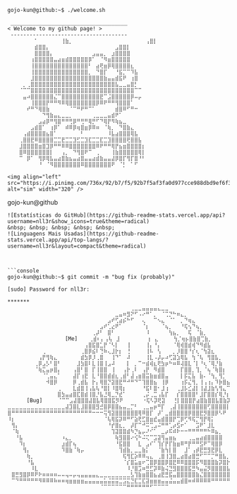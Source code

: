 ```console
gojo-kun@github:~$ ./welcome.sh
```

```
 _____________________________________
< Welcome to my github page! >
 ------------------------------------- 
⠀⠀⠀⠀⠀⠀⠀⠁⠀⠀⠀⠀⠀⠀⢸⣷⡀⠀⠀⠀⠀⠀⠀⠀⠀⠀⠀⠀⠀⠀⠀⠀⠀⠀⠀⠀⢠⣿⡇⠀⠀⠀⠀
⠀⠀⠀⠀⠀⠀⠀⣾⣿⣿⡄⠀⠀⠀⠀⠀⠀⠀⠀⠀⠀⠀⠀⠀⠀⠀⠀⠀⣠⣿⣿⡇⠀⠀⠀⠀
⠀⠀⠀⠀⠀⠀⠀⣿⣿⣿⣿⡄⠀⠀⠀⠀⠀⠀⠀⠀⠀⠀⣠⣤⣤⡀⠀⣰⣿⣿⣿⣿⠀⠀⠀⠀
⠀⠀⠀⠀⠀⠀⢰⣿⣿⣿⣿⣿⣤⣴⣶⣾⣿⣿⣿⣿⣿⡿⠁⠀⠈⠻⣶⣿⣿⣿⣿⣿⠀⠀⠀⠀
⠀⠀⠀⠀⠀⠀⢸⣿⣿⣿⣿⣿⣿⣿⣿⣿⣿⣿⣿⣿⣿⠃⠀⣴⢟⣶⡿⢿⣿⣿⣿⣿⣆⠀⠀⠀
⠀⠀⠀⠀⠀⠀⢸⣿⣿⣿⣿⣿⣿⣿⣿⣿⣿⣿⣿⣿⣿⡀⠀⠙⣿⡏⠀⠀⠘⣯⡉⠉⠹⣧⠀⠀
⠀⠀⠀⠀⠀⠀⣸⣿⣿⣿⣿⣿⣿⣿⣿⣿⣿⣿⣿⣿⣿⣿⣿⣿⣿⣷⣤⣤⣾⣯⠟⠀⢰⣿⠀⠀
⠀⠀⠀⠀⡀⢀⣿⣿⣿⣿⣿⣿⣿⣿⣿⣿⣿⣿⣿⣿⣿⣿⣿⣿⣿⣿⣿⣿⣧⣀⣀⣤⣿⡃⠀⠀
⠀⠀⠀⠈⠉⠉⣿⣿⣿⣿⣿⣿⣿⣿⣿⣿⣿⣿⣿⣿⣿⣿⣿⣿⣿⣿⣿⣿⣿⣿⣿⣿⣿⠉⠉⠀
⠀⠀⠀⠀⣤⠴⣿⣿⣿⣿⣿⣿⣌⠉⣿⣿⣿⣿⣿⣿⣿⣿⣿⣿⣟⠉⣨⣿⣿⣿⣿⣿⡿⠤⡤⠀
⠀⠀⠀⠀⠀⠀⢸⣿⣿⣿⡟⠛⠛⠻⠿⢿⣿⣿⣿⣿⣿⣿⣿⡿⠿⠟⠛⠛⢻⣿⣿⣿⠁⠀⠀⠀
⠀⠀⠀⠀⠀⠞⠛⠙⢿⣿⣷⠀⠀⠀⠀⠀⠈⠉⠛⠟⠛⠉⠁⠀⠀⠀⠀⠀⣾⣿⠿⠋⠛⠒⠀⠀
⠀⠀⠀⠀⠀⠀⠀⠀⠀⠙⢻⣷⣤⣄⣀⣀⡀⠀⠀⠀⠀⠀⢀⣀⣀⣀⣤⣾⠟⠁⠀⠀⠀⠀⠀⠀
⠀⠀⠀⠀⠀⠀⠀⠀⣠⣴⡿⠛⢻⣿⠛⠛⢛⡿⠛⢛⠛⢿⡛⠋⠙⢿⡟⠻⢷⣦⣀⠀⠀⠀⠀⠀
⠀⠀⠀⠀⠀⠀⣠⣾⣿⠁⠀⢰⡿⠁⠀⠾⠿⡿⢶⣿⣶⡿⠿⠶⠀⠈⢷⡀⠀⠙⣿⣷⣄⠀⠀⠀
⠀⠀⠀⠀⢠⣾⣿⣿⣿⣿⣦⣿⠁⠀⠀⠀⠀⠀⠀⠃⠀⠀⠀⠀⠀⠀⠸⣧⣴⣿⣿⣿⢿⣧⠀⠀
⠀⠀⠀⢀⣿⣿⣟⠿⣿⣿⣿⣿⣉⣉⣟⣉⣉⣹⣋⣉⣹⣏⣉⣉⣏⣉⣹⣿⣿⣿⣿⢟⣿⣿⣧⠀
⠀⠀⠀⣸⣿⣿⣿⣿⣶⣿⣹⡿⠛⠛⠿⠿⣿⣿⣿⣿⣿⣿⣿⠿⠟⠛⠛⢿⡟⣦⣶⣿⣿⣿⣿⡆
⠀⠀⠀⣿⠿⣿⣿⣿⣿⣿⣿⡇⠀⠀⢠⡀⠀⠙⢻⣿⠟⠉⠀⢀⠀⠀⠀⢸⣷⣿⣿⣿⣿⣿⢿⡇
⠀⠀⠀⠉⠀⡿⠁⠀⢻⡿⢿⣧⣤⣴⣿⣷⣦⣤⣴⣿⣤⣤⣴⣾⣷⣤⣤⣼⡿⣿⡏⢻⡏⣿⠘⠃
⠀⠀⠀⠀⠀⠀⠀⠀⠘⠀⠈⠻⣿⣿⣿⣿⣿⣿⣿⠿⣿⣿⣿⣿⣿⣿⣿⠟⠀⠈⡃⠀⠁⠋⠀⠀

<img align="left" src="https://i.pinimg.com/736x/92/b7/f5/92b7f5af3fa0d977cce988dbd9ef6f36.jpg" alt="sim" width="320" /> 

```
gojo-kun@github
```
![Estatísticas do GitHub](https://github-readme-stats.vercel.app/api?username=nll3r&show_icons=true&theme=radical)
&nbsp; &nbsp; &nbsp; &nbsp; &nbsp;
![Linguagens Mais Usadas](https://github-readme-stats.vercel.app/api/top-langs/?username=nll3r&layout=compact&theme=radical)



```console
gojo-kun@github:~$ git commit -m "bug fix (probably)"
```

```
[sudo] Password for nll3r:

*******
⠀⠀⠀⠀⠀⠀⠀⠀⠀⠀⠀⠀⠀⠀⠀⠀⠀⠀⠀⠀⠀⠀⠀⠀⠀⠀⠀⠀⠀⠀⠀⠀⢀⣀⣀⣤⣤⣤⣤⣄⣀⣀⠀⠀⠀⠀⠀⠀⠀⠀⠀⠀⠀⠀⠀⠀⠀⠀⠀⠀⠀⠀⠀⠀⠀
⠀⠀⠀⠀⠀⠀⠀⠀⠀⠀⠀⠀⠀⠀⠀⠀⠀⠀⠀⠀⠀⠀⠀⠀⠀⠀⠀⠀⣀⣤⠶⣻⠝⠋⠠⠔⠛⠁⡀⠀⠈⢉⡙⠓⠶⣄⡀⠀⠀⠀⠀⠀⠀⠀⠀⠀⠀⠀⠀⠀⠀⠀⠀⠀⠀
⠀⠀⠀⠀⠀⠀⠀⠀⠀⠀⠀⠀⠀⠀⠀⠀⠀⠀⠀⠀⠀⠀⠀⠀⠀⠀⣠⠞⢋⣴⡮⠓⠋⠀⠀⢄⠀⠀⠉⠢⣄⠀⠈⠁⠀⡀⠙⢶⣄⠀⠀⠀⠀⠀⠀⠀⠀⠀⠀⠀⠀⠀⠀⠀⠀
⠀⠀⠀⠀⠀⠀⠀⠀⠀⠀⠀⠀⠀⠀⠀⠀⠀⠀⠀⠀⠀⠀⠀⠀⣠⠞⢁⣔⠟⠁⠀⠀⠀⠀⠀⠈⡆⠀⠀⠀⠈⢦⡀⠀⠀⠘⢯⢢⠙⢦⡀⠀⠀⠀⠀⠀⠀⠀⠀⠀⠀⠀⠀⠀⠀
⠀⠀⠀⠀⠀⠀⠀⠀⠀⠀⠀⠀⠀⠀⠀⠀⠀⠀⠀⠀⠀⠀⢀⡼⠃⠀⣿⠃⠀⠀⠀⠀⠀⠀⠀⠀⠸⠀⠀⠀⠀⠀⢳⣦⡀⠀⠀⢯⠀⠈⣷⡀⠀⠀⠀⠀⠀⠀⠀⠀⠀⠀⠀⠀⠀
⠀⠀⠀⠀⠀⠀⠀⠀⠀⠀⠀⠀⠀⠀⠀[Me]⠀⠀⠀⢀⣾⠆⡄⢠⢧⠀⣸⠀⠀⠀⠀⠀⠀⠀⢰⠀⣄⠀⠀⠀⠀⢳⡈⢶⡦⣿⣷⣿⢉⣷⡀⠀⠀⠀⠀⠀⠀⠀⠀⠀⠀⠀⠀
⠀⠀⠀⠀⠀⠀⠀⠀⠀⠀⠀⠀⠀⠀⠀⠀⠀⠀⠀⠀⢠⣿⣯⣿⣁⡟⠈⠣⡇⠀⠀⢸⠀⠀⠀⠀⢸⡄⠘⡄⠀⠀⠀⠈⢿⢾⣿⣾⢾⠙⠻⣾⣧⠀⠀⠀⠀⠀⠀⠀⠀⠀⠀⠀⠀
⠀⠀⠀⠀⠀⠀⠀⠀⠀⢀⠀⠀⠀⠀⠀⠀⠀⠀⠀⢀⣿⡿⣮⠇⢙⠷⢄⣸⡗⡆⠀⢘⠀⠀⠀⠀⢸⠧⠀⢣⠀⠀⠀⡀⡸⣿⣿⠘⡎⢆⠈⢳⣽⣆⠀⠀⠀⠀⠀⠀⠀⠀⠀⠀⠀
⠀⠀⠀⠀⠀⠀⠀⠀⢠⡟⢻⢷⣄⠀⠀⠀⠀⠀⠀⣾⣳⡿⡸⢀⣿⠀⠀⢸⠙⠁⠀⠼⠀⠀⠀⠀⢸⣇⠠⡼⡤⠴⢋⣽⣱⢿⣧⠀⢳⠈⢧⠀⢻⣿⣧⡀⠀⠀⠀⠀⠀⠀⠀⠀⠀
⠀⠀⠀⠀⠀⠀⠀⢀⡿⣠⡣⠃⣿⠃⠀⠀⠀⠀⣸⣳⣿⠇⣇⢸⣿⢸⣠⠼⠀⠀⠀⡇⠀⡀⠉⠒⣾⢾⣆⢟⣳⡶⠓⠶⠿⢼⣿⣇⠈⡇⠘⢆⠈⢿⡘⣷⠀⠀⠀⠀⠀⠀⠀⠀⠀
⠀⠀⠀⠀⠀⠀⠀⠈⢷⣍⣤⡶⣿⡄⠀⠀⠀⢠⣿⠃⣿⠀⡏⢸⣿⣿⠀⢸⠀⠀⢠⡗⢀⠇⠀⢠⡟⠀⠻⣾⣿⠀⠀⠀⠀⡏⣿⣿⡀⢹⡀⠈⢦⠈⢷⣿⡆⠀⠀⠀⠀⠀⠀⠀⠀
⠀⠀⠀⠀⠀⠀⠀⠀⠀⠈⢁⣤⣄⠁⠀⠀⠀⣼⡏⢰⣟⠀⣇⠘⣿⣿⣾⣾⣆⢀⣾⠃⣼⢠⣶⣿⣭⣷⣶⣾⣿⣤⠀⠀⠀⡇⡯⣍⣧⠀⣷⠄⠈⢳⡀⢻⡁⠀⠀⠀⠀⠀⠀⠀⠀
⠀⠀⠀⠀⠀⠀⠀⠀⠀⠀⠺⣿⡿⠀⠀⠀⠀⡿⢀⣾⣧⠀⡗⡄⢿⣿⡙⣽⣿⣟⠛⠚⠛⠙⠉⢹⣿⣿⣦⠀⢸⡿⠀⠀⠀⢰⡯⣌⢻⡀⢸⢠⢰⡄⠹⡷⣿⣦⣤⠤⣶⡇⠀⠀⠀
⠀⠀⠀⠀⠀⠀⠀⠀⠀⠀⠀⠀⠀⢀⠀⠀⠀⣇⣾⣿⢸⢠⣧⢧⠘⣿⡇⠸⣿⢿⡆⠀⠀⠀⠀⠘⣯⠇⣿⠂⣸⢰⠀⠀⢀⣸⡧⣊⣼⡇⢸⣼⣸⣷⢣⢻⣄⠉⠙⠛⠉⠀⠀⠀⠀
⠀⠀⠀⠀⠀⠀⠀⠀⠀⠀⠀⠀⠀⣿⣳⣤⣴⣿⣏⣿⣾⢸⣿⡘⣧⣘⢿⣀⡙⣞⠁⠀⠀⠀⠀⢀⡬⢀⣉⢠⣧⡏⠀⠀⡎⣿⣿⣿⣿⠃⣸⡏⣿⣿⡎⢿⡘⡆⠀⠀⠀⠀⠀⠀⠀
⠀⠀⠀⠀⠀[Bug]⠀⠀⠀⠀⠈⠉⠉⣠⣼⣿⣿⣿⣼⣿⣧⢿⣿⣿⣯⡻⠟⠀⠀⠀⠀⠀⠐⢯⠣⡽⢟⣽⠀⠀⢘⡇⣿⣿⣿⡟⣴⣿⣷⣿⣿⣧⣿⣷⡽⠀⠀⠀⠀⠀⠀⠀
⣀⣀⣀⣀⣀⣀⣀⣀⣀⣀⣀⣀⣀⣀⣀⣼⣹⣿⣇⣸⣿⣿⣿⣻⣚⣿⡿⣿⣿⣦⣤⣀⡉⠃⠀⢀⣀⣤⡶⠛⡏⠀⢀⣼⢸⣿⣿⣿⣿⣿⣿⣿⢋⣿⣿⣿⣿⡇⠀⠀⠀⠀⠀⠀⠀
⣿⠛⠛⠛⠛⠛⠛⠛⠛⠛⠛⠛⠛⠛⠛⠛⠛⠛⠛⠛⠛⠛⠒⠒⠒⢭⢻⣽⣿⣿⣿⣿⣿⣿⢿⠿⣿⡏⠀⡼⠁⣀⣾⣿⣿⣿⣿⡿⣿⣿⣟⡻⣿⣿⡿⠣⠟⠀⠀⠀⠀⠀⠀⠀⠀
⠸⡆⠀⠀⠀⠀⠀⠀⠀⠀⠀⠀⠀⠀⠀⠀⠀⠀⠀⠀⠀⠀⠀⠀⠀⠈⢧⢿⣯⡽⠿⠛⠋⣵⢟⣋⣿⣶⣞⣤⣾⣿⣿⡟⢉⡿⢋⠻⢯⡉⢻⡟⢿⡅⠀⠀⠀⠀⠀⠀⠀⠀⠀⠀⠀
⠀⢻⡄⠀⠀⠀⠀⠀⠀⠀⠀⠀⠀⠀⠀⠀⠀⠀⠀⠀⠀⠀⠀⠀⠀⠀⠘⡞⣿⣆⡀⠀⡼⡏⠉⠚⠭⢉⣠⠬⠛⠛⢁⡴⣫⠖⠁⠀⠀⣩⠟⠁⣸⣇⠀⠀⠀⠀⠀⠀⠀⠀⠀⠀⠀
⠀⠈⢷⠀⠀⠀⠀⠀⠀⠀⠀⠀⠀⠀⠀⠀⠀⠀⠀⠀⠀⠀⠀⠀⠀⠀⠀⢹⣽⣿⣿⣾⠳⡙⣦⡤⠜⠊⠁⠀⣀⡴⠯⠾⠗⠒⠒⠛⠛⠛⠛⠛⠓⠿⣦⡀⠀⠀⠀⠀⠀⠀⠀⠀⠀
⠀⠀⠘⣧⠀⠀⠀⠀⠀⠀⠀⠀⠀⠀⠰⣄⡀⠀⠀⠀⠀⠀⠀⠀⠀⠀⠀⠀⢷⣻⣿⣿⠔⢪⠓⠬⢍⠉⣩⣽⢻⣤⣶⣦⠀⠀⠀⢀⣀⣤⣴⣾⣿⣿⣿⣿⠀⠀⠀⠀⠀⠀⠀⠀⠀
⠀⠀⠀⠹⡆⠀⠀⠀⠀⠀⠀⠀⠀⠀⣰⣾⡏⢦⠀⠀⠀⠀⠀⠀⠀⠀⠀⠀⠘⣯⣿⣿⠀⠀⣇⠀⣠⠎⠁⢹⡎⡟⡏⣷⣶⠿⠛⡟⠛⠛⣫⠟⠉⢿⣿⡿⠀⠀⠀⠀⠀⠀⠀⠀⠀
⠀⠀⠀⠀⢻⡄⠀⠀⠀⠀⠀⠀⠀⠀⠹⣿⣷⠈⢷⡤⠀⠀⠀⠀⠀⠀⠀⠀⠀⢹⣾⣷⡀⣀⣀⣷⡅⠀⠀⠈⣷⢳⡇⣿⠀⠀⣸⠁⢠⡾⣟⣛⣻⣟⡿⣇⠀⠀⠀⠀⠀⠀⠀⠀⠀
⠀⠀⠀⠀⠀⢷⡀⠀⠀⠀⠀⠀⠀⠀⠀⠀⠀⠀⠀⠀⠀⠀⠀⠀⠀⠀⠀⠀⠀⠀⢯⢻⣏⡵⠿⠿⢤⣄⠀⢀⣿⢸⣹⣿⣀⣴⣿⣴⣿⣛⠋⠉⠉⡉⠛⣿⣧⡀⠀⠀⠀⠀⠀⠀⠀
⠀⠀⠀⠀⠀⠘⣧⠀⠀⠀⠀⠀⠀⠀⠀⠀⠀⠀⠀⠀⠀⠀⠀⠀⠀⠀⠀⠀⠀⠀⠈⡎⣿⣥⣶⠖⢉⣿⡿⣿⣿⡿⣿⣟⠿⠿⣿⣿⣿⡯⠻⣿⣿⣿⣷⡽⣿⡗⠀⠀⠀⠀⠀⠀⠀
⠀⠀⠀⠀⠀⠀⠸⣇⠀⠀⠀⠀⠀⠀⠀⠀⠀⠀⠀⠀⠀⠀⠀⠀⠀⠀⠀⠀⠀⠀⠀⠸⡘⣿⣩⠶⣛⣋⡽⠿⣷⢬⣙⣻⣿⣿⣿⣯⣛⠳⣤⣬⡻⣿⣿⣿⣿⣧⠀⠀⠀⠀⠀⠀⠀
⠀⣿⣛⣻⣿⡿⠿⠟⠗⠶⠶⠶⠶⠤⠤⢤⠤⡤⢤⣤⣤⣤⣤⣄⣀⣀⣀⣀⣀⣀⣀⣀⣣⢹⣷⣶⣿⣿⣦⣴⣟⣛⣯⣤⣿⣿⣿⣿⣿⣷⣌⣿⣿⣿⣿⣿⣿⣿⣤⣤⣤⣤⣤⣤⣄
⠀⠉⠙⠛⠛⠛⠛⠛⠻⠿⠿⠿⠷⠶⠶⢶⣶⣶⣶⣶⣤⣤⣤⣤⣤⣥⣬⣭⣭⣉⣩⣍⣙⣏⣉⣏⣽⣶⣶⣶⣤⣤⣬⣤⣤⣾⣿⠶⠾⠿⠿⠿⠿⠛⠛⠛⠛⠛⠛⠛⠛⠛⠛⠛⠃
⠀⠀⠀⠀⠀⠀⠀⠀⠀⠀⠀⠀⠀⠀⠀⠀⠀⠀⠀⠀⠀⠀⠀⠀⠈⠉⠉⠉⠉⠉⠉⠛⠛⠛⠛⠛⠛⠋⠉⠉⠉⠉⠀⠀⠀⠀⠀⠀⠀⠀⠀⠀⠀⠀⠀⠀⠀⠀⠀⠀⠀⠀⠀⠀⠀
```
